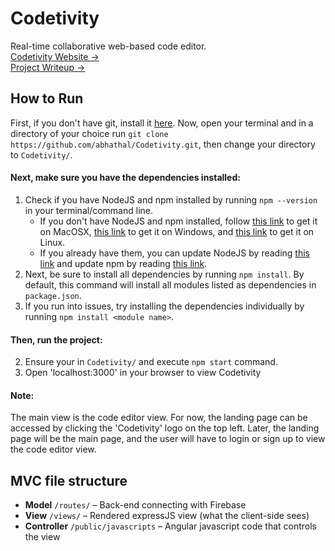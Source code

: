 # Codetivity
Real-time collaborative web-based code editor.<br>
[Codetivity Website →](https://codetivity.herokuapp.com/)<br>
[Project Writeup →](https://abhathal.github.io/Codetivity)

## How to Run

First, if you don't have git, install it [here](https://git-scm.com/downloads). Now, open your terminal and in a directory of your choice run `git clone https://github.com/abhathal/Codetivity.git`, then change your directory to `Codetivity/`.

#### Next, make sure you have the dependencies installed:
1. Check if you have NodeJS and npm installed by running `npm --version` in your terminal/command line.
    - If you don't have NodeJS and npm installed, follow [this link](https://changelog.com/posts/install-node-js-with-homebrew-on-os-x) to get it on MacOSX, [this link](http://blog.teamtreehouse.com/install-node-js-npm-windows) to get it on Windows, and [this link](http://blog.teamtreehouse.com/install-node-js-npm-linux) to get it on Linux.
    - If you already have them, you can update NodeJS by reading [this link](http://www.hostingadvice.com/how-to/update-node-js-latest-version/) and update npm by reading [this link](https://docs.npmjs.com/getting-started/installing-node).
2. Next, be sure to install all dependencies by running `npm install`. By default, this command will install all modules listed as dependencies in `package.json`.
3. If you run into issues, try installing the dependencies individually by running `npm install <module name>`.

#### Then, run the project:
2. Ensure your in `Codetivity/` and execute `npm start` command.
2. Open 'localhost:3000' in your browser to view Codetivity

#### Note:
The main view is the code editor view. For now, the landing page can be accessed by clicking the 'Codetivity' logo on the top left. Later, the landing page will be the main page, and the user will have to login or sign up to view the code editor view.

## MVC file structure

- **Model** `/routes/` – Back-end connecting with Firebase
- **View** `/views/` – Rendered expressJS view (what the client-side sees)
- **Controller** `/public/javascripts` – Angular javascript code that controls the view

